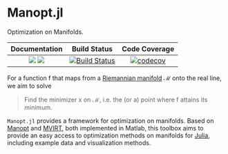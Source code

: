 # Manopt.jl

Optimization on Manifolds.


| **Documentation** | **Build Status** | **Code Coverage** |
|:-------------:|:------------:|:-------------:|
| [![](https://img.shields.io/badge/docs-stable-blue.svg)](https://kellertuer.github.io/Manopt.jl/stable) [![](https://img.shields.io/badge/docs-dev-blue.svg)](https://kellertuer.github.io/Manopt.jl/dev) | [![Build Status](https://travis-ci.com/kellertuer/Manopt.jl.svg?branch=master)](https://travis-ci.com/kellertuer/Manopt.jl) | [![codecov](https://codecov.io/gh/kellertuer/Manopt.jl/branch/master/graph/badge.svg)](https://codecov.io/gh/kellertuer/Manopt.jl) |

For a function f that maps from a [Riemannian manifold](https://en.wikipedia.org/wiki/Riemannian_manifold)
ℳ onto the real line, we aim to solve

> Find the minimizer x on ℳ, i.e. the (or a) point where f attains its minimum.

`Manopt.jl` provides a framework for optimization on manifolds.
Based on [Manopt](https://manopt.org) and
[MVIRT](https://ronnybergmann.net/mvirt/), both implemented in Matlab,
this toolbox aims to provide an easy access to optimization methods on manifolds
for [Julia](https://julialang.org), including example data and visualization methods.
